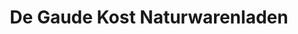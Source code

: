 ---
title: "De Gaude Kost Naturwarenladen"
url: /waren-mueritz/de-gaude-kost-naturwarenladen/
shop: Supermarkt
---